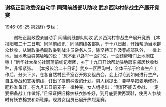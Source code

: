 ### 谢杨正副政委亲自动手  同蒲前线部队助收  武乡西沟村参战生产展开竞赛

1946-09-25
第2版()
专栏：

　　谢杨正副政委亲自动手
    同蒲前线部队助收
    武乡西沟村参战生产展开竞赛
    【本报阳城二十二日电】同蒲前线讯：同蒲前线各部队，于十八日起，开始帮助当地群众秋收，从谢政委杨副政委到战斗员杂务人员，除坚持工作及警戒部队外，一律上地。当地老百姓笑哈哈的说：“想不到八路军一面打仗，一面还帮咱们上地闹庄稼！”新华社太岳分社同蒲前线记者团，亦于十九日开始帮助驻地房东邻居秋收秋种，非常紧张。
    【本报长治二十日讯】武乡一区西沟村，全体干部于检查生产工作后，分头下乡，在各自然村民革室召开男女组员会。会上讨论到如何进行生产，自卫参战和支援前线，订出了提前种麦的计划。男人组提出：要早早把麦地修好，肥料准备好，在九月五日前麦子一律种完。女人组提出：“俺们不能去参战，一定要把备战工作做好。”且保证把旧棉衣袄衣修补好，到月底要做两双鞋，使男人参战时有袄衣棉衣和新鞋穿。现男女组员已展开热烈竞赛。
